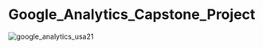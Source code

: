 # Google_Analytics_Capstone_Project
![google_analytics_usa21](https://user-images.githubusercontent.com/112166780/209683664-e3f3c0bd-4cad-4edd-8363-38a3936637fa.jpg)
